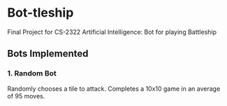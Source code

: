 # Bot-tleship
Final Project for CS-2322 Artificial Intelligence: Bot for playing Battleship


## Bots Implemented

### 1. Random Bot

Randomly chooses a tile to attack. Completes a 10x10 game in an average of 95 moves.
